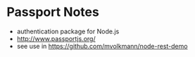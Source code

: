 # Passport Notes

- authentication package for Node.js
- <http://www.passportjs.org/>
- see use in https://github.com/mvolkmann/node-rest-demo
